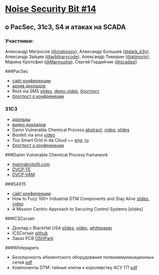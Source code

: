 [Noise Security Bit #14](http://noisebit.podster.fm/14)
=====
## o PacSec, 31c3, S4 и атаках на SCADA


### Участники:
Александр Матросов ([@matrosov](https://twitter.com/matrosov)),
Александр Большев ([@dark_k3y](https://twitter.com/dark_k3y)), 
Александр Зайцев ([@arbitrarycode](https://twitter.com/arbitrarycode)), 
Александр Тиморин ([@atimorin](https://twitter.com/atimorin)),
Марина Кротофил ([@Marmusha](https://twitter.com/Marmusha)),
Сергей Гордейчик ([@scadasl](https://twitter.com/scadasl))

###PacSec 
- [сайт конференции](https://pacsec.jp)
- [архив докладов](https://pacsec.jp/pastevents.html)
- Root via SMS [slides](https://pacsec.jp/psj14/PSJ2014_Sergei-Alex_SCADASL%20-%20root%20via%20sms%20last.pdf), [demo video](http://scadastrangelove.blogspot.ru/2014/11/bootkit-via-sms.html), [блогпост](http://habrahabr.ru/company/pt/blog/243697/)
- [блогпост о конфренеции](http://habrahabr.ru/company/pt/blog/243627/)

### 31C3 
- [доклады](http://events.ccc.de/congress/2014/Fahrplan/schedule.html)
- [видео докладов](http://media.ccc.de/browse/congress/2014/)
- Damn Vulnerable Chemical Process [abstract](http://events.ccc.de/congress/2014/Fahrplan/events/6463.html),  [video](http://media.ccc.de/browse/congress/2014/31c3_-_6463_-_en_-_saal_6_-_201412291245_-_damn_vulnerable_chemical_process_-_marmusha.html#video), [slides](http://events.ccc.de/congress/2014/Fahrplan/system/attachments/2560/original/31CC_2014_Krotofil.pdf)
- Bootkit via sms [video](https://www.youtube.com/watch?v=jmY9VRq5e1Y&t=5420)
- Too Smart Grid in da Cloud ++ [eng](http://scadastrangelove.blogspot.ru/2014/12/31c3-too-smart-grid-in-da-cloud.html), [ru](http://habrahabr.ru/company/pt/blog/228595/)
- [блогпост о конфренеции](http://habrahabr.ru/company/pt/blog/247129/)

###Damn Vulnerable Chemical Process framework
 - [marinakrotofil.com](http://www.marinakrotofil.com)
 - [DVCP-TE](http://github.com/satejnik/DVCP-TE)
 - [DVCP-VAM](http://github.com/satejnik/DVCP-VAM)

###S4X15
- [сайт конференции](http://www.cvent.com/events/s4x15-week/custom-17-6527b763e4b94569a3612510327b7278.aspx)
- How to Fuzz 100+ Industrial DTM Components and Stay Alive [slides](http://www.slideshare.net/dark_k3y/presentation-s4x15), [video](http://www.digitalbond.com/blog/2015/02/04/s4x15-video-efficiently-testing-large-numbers-of-hart-dtms/)
- A Mission Centric Approach to Securing Control Systems [slides]

###ICSCorsair
- Доклад с BlackHat USA [slides](http://www.slideshare.net/dark_k3y/icscorsair-how-i-will-pwn-your-erp-through-420-ma-current-loop), [video](http://www.youtube.com/watch?v=ETol2fme_Ek), [whitepaper](https://www.blackhat.com/docs/us-14/materials/us-14-Bolshev-ICSCorsair-How-I-Will-PWN-Your-ERP-Through-4-20mA-Current-Loop-WP.pdf)
- ICSCorsair [github](http://github.com/Darkkey/ICSCorsair)
- Заказ PCB [OSHPark](https://oshpark.com/shared_projects/zaJH0xKQ)

###Whitepapers
- Безопасность абонентского оборудования телекоммуникационных сетей [pdf](http://www.dsec.ru/upload/medialibrary/589/589327eb24133e5c615fa11950340e05.pdf)
- Компоненты DTM: тайные ключи к королевству АСУ ТП [pdf](http://www.dsec.ru/ipm-research-center/research/components_dtm_the_secret_keys_to_the_kingdom_of_apcs/)
